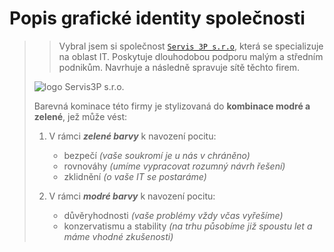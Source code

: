 # Popis grafické identity společnosti 

>>Vybral jsem si společnost [`Servis 3P s.r.o`](https://servis3p.cz), která se specializuje na oblast IT. Poskytuje dlouhodobou podporu malým a středním podnikům. Navrhuje a následně spravuje sítě těchto firem.
>
> ![logo Servis3P s.r.o.](http://www.servis3p.cz/wp-content/uploads/2021/10/Servis3P_LOGO_2021-300x300.jpg)
> 
> Barevná kominace této firmy je stylizovaná do **kombinace modré a zelené**, jež může vést:
> 
> 1. V rámci ***zelené barvy*** k navození pocitu:
> 
>    - bezpečí *(vaše soukromí je u nás v chráněno)*
>    - rovnováhy *(umíme vypracovat rozumný návrh řešení)*
>    - zklidnění *(o vaše IT se postaráme)*
>    
> 
> 2. V rámci ***modré barvy*** k navození pocitu:
> 
>     -  důvěryhodnosti *(vaše problémy vždy včas vyřešíme)*
>     - konzervatismu a stability *(na trhu působíme již spoustu let a máme vhodné zkušenosti)*
>   
